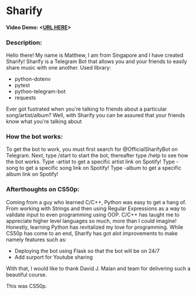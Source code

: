 # Sharify
#### Video Demo:  <[URL HERE]()>

### Description:
Hello there! My name is Matthew, I am from Singapore and I have created Sharify!
Sharify is a Telegram Bot that allows you and your friends to easily share music with one another.
Used library:
* python-dotenv
* pytest
* python-telegram-bot
* requests

Ever got fustrated when you're talking to friends about a particular song/artist/album?
Well, with Sharify you can be assured that your friends know what you're talking about

### How the bot works:

To get the bot to work, you must first search for @OfficialSharifyBot on Telegram.
Next, type /start to start the bot, thereafter type /help to see how the bot works.
Type -artist <ArtistName> to get a specific artist link on Spotify!
Type -song <SongName> to get a specific song link on Spotify!
Type -album <AlbumName> to get a specific album link on Spotify!

### Afterthoughts on CS50p:
Coming from a guy who learned C/C++, Python was easy to get a hang of. From working with Strings and then using Regular Expressions as a way to validate input to even programming using OOP. C/C++ has taught me to appreciate higher level languages so much, more than I could imagine! Honestly, learning Python has revitalized my love for programming. While CS50p has come to an end, Sharify has got alot improvements to make namely features such as:
* Deploying the bot using Flask so that the bot will be on 24/7
* Add surport for Youtube sharing

With that, I would like to thank David J. Malan and team for delivering such a beautiful course.

This was CS50p.
